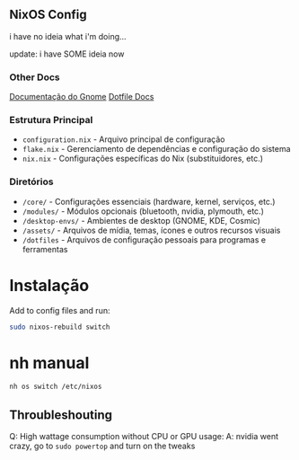 ## NixOS Config

i have no ideia what i'm doing...

update: i have SOME ideia now

### Other Docs
[Documentação do Gnome](./desktop-envs/gnome/README.md)
[Dotfile Docs](./dotfiles/README.md)

### Estrutura Principal
- `configuration.nix` - Arquivo principal de configuração
- `flake.nix` - Gerenciamento de dependências e configuração do sistema
- `nix.nix` - Configurações específicas do Nix (substituidores, etc.)

### Diretórios
- `/core/` - Configurações essenciais (hardware, kernel, serviços, etc.)
- `/modules/` - Módulos opcionais (bluetooth, nvidia, plymouth, etc.)
- `/desktop-envs/` - Ambientes de desktop (GNOME, KDE, Cosmic)
- `/assets/` - Arquivos de mídia, temas, ícones e outros recursos visuais
- `/dotfiles` - Arquivos de configuração pessoais para programas e ferramentas

# Instalação

Add to config files and run:

```sh
sudo nixos-rebuild switch
```

# nh manual

```sh
nh os switch /etc/nixos
```

## Throubleshouting

Q: High wattage consumption without CPU or GPU usage:
A: nvidia went crazy, go to `sudo powertop` and turn on the tweaks
